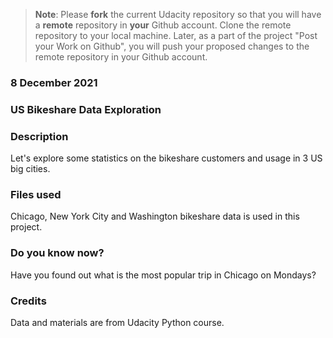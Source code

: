 >**Note**: Please **fork** the current Udacity repository so that you will have a **remote** repository in **your** Github account. Clone the remote repository to your local machine. Later, as a part of the project "Post your Work on Github", you will push your proposed changes to the remote repository in your Github account.

### 8 December 2021

### US Bikeshare Data Exploration


### Description
Let's explore some statistics on the bikeshare customers and usage in 3 US big cities.

### Files used
Chicago, New York City and Washington bikeshare data is used in this project.

### Do you know now?
Have you found out what is the most popular trip in Chicago on Mondays?

### Credits
Data and materials are from Udacity Python course.

